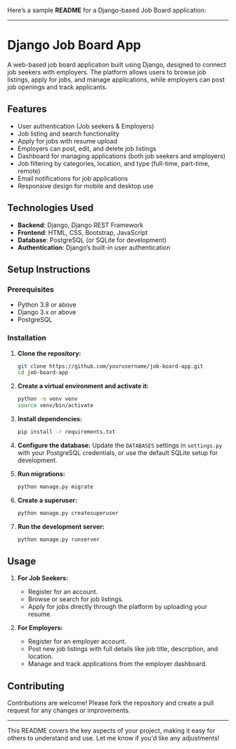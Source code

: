 Here’s a sample **README** for a Django-based Job Board application:

---

# Django Job Board App

A web-based job board application built using Django, designed to connect job seekers with employers. The platform allows users to browse job listings, apply for jobs, and manage applications, while employers can post job openings and track applicants.

## Features
- User authentication (Job seekers & Employers)
- Job listing and search functionality
- Apply for jobs with resume upload
- Employers can post, edit, and delete job listings
- Dashboard for managing applications (both job seekers and employers)
- Job filtering by categories, location, and type (full-time, part-time, remote)
- Email notifications for job applications
- Responsive design for mobile and desktop use

## Technologies Used
- **Backend**: Django, Django REST Framework
- **Frontend**: HTML, CSS, Bootstrap, JavaScript
- **Database**: PostgreSQL (or SQLite for development)
- **Authentication**: Django’s built-in user authentication

## Setup Instructions

### Prerequisites
- Python 3.8 or above
- Django 3.x or above
- PostgreSQL


### Installation

1. **Clone the repository:**
   ```bash
   git clone https://github.com/yourusername/job-board-app.git
   cd job-board-app
   ```

2. **Create a virtual environment and activate it:**
   ```bash
   python -m venv venv
   source venv/bin/activate
   ```

3. **Install dependencies:**
   ```bash
   pip install -r requirements.txt
   ```

4. **Configure the database:**
   Update the `DATABASES` settings in `settings.py` with your PostgreSQL credentials, or use the default SQLite setup for development.

5. **Run migrations:**
   ```bash
   python manage.py migrate
   ```

6. **Create a superuser:**
   ```bash
   python manage.py createsuperuser
   ```

7. **Run the development server:**
   ```bash
   python manage.py runserver
   ```

## Usage

1. **For Job Seekers:**
   - Register for an account.
   - Browse or search for job listings.
   - Apply for jobs directly through the platform by uploading your resume.

2. **For Employers:**
   - Register for an employer account.
   - Post new job listings with full details like job title, description, and location.
   - Manage and track applications from the employer dashboard.

## Contributing

Contributions are welcome! Please fork the repository and create a pull request for any changes or improvements.

---

This README covers the key aspects of your project, making it easy for others to understand and use. Let me know if you'd like any adjustments!
